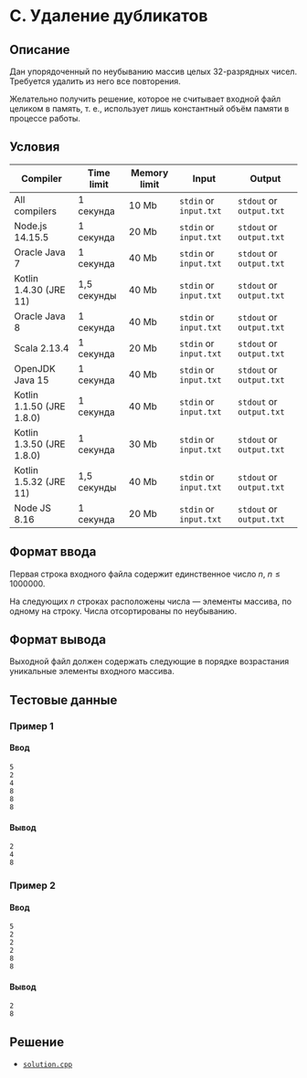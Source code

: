 # C. Удаление дубликатов

## Описание
Дан упорядоченный по неубыванию массив целых 32-разрядных чисел. Требуется
удалить из него все повторения.

Желательно получить решение, которое не считывает входной файл целиком
в память, т. е., использует лишь константный объём памяти в процессе работы.

## Условия
| Compiler                  | Time limit  | Memory limit | Input                  | Output                   |
|---------------------------|-------------|--------------|------------------------|--------------------------|
| All compilers             | 1 секунда   | 10 Mb        | `stdin` or `input.txt` | `stdout` or `output.txt` |
| Node.js 14.15.5           | 1 секунда   | 20 Mb        | `stdin` or `input.txt` | `stdout` or `output.txt` |
| Oracle Java 7             | 1 секунда   | 40 Mb        | `stdin` or `input.txt` | `stdout` or `output.txt` |
| Kotlin 1.4.30 (JRE 11)    | 1,5 секунды | 40 Mb        | `stdin` or `input.txt` | `stdout` or `output.txt` |
| Oracle Java 8             | 1 секунда   | 40 Mb        | `stdin` or `input.txt` | `stdout` or `output.txt` |
| Scala 2.13.4              | 1 секунда   | 20 Mb        | `stdin` or `input.txt` | `stdout` or `output.txt` |
| OpenJDK Java 15           | 1 секунда   | 40 Mb        | `stdin` or `input.txt` | `stdout` or `output.txt` |
| Kotlin 1.1.50 (JRE 1.8.0) | 1 секунда   | 40 Mb        | `stdin` or `input.txt` | `stdout` or `output.txt` |
| Kotlin 1.3.50 (JRE 1.8.0) | 1 секунда   | 30 Mb        | `stdin` or `input.txt` | `stdout` or `output.txt` |
| Kotlin 1.5.32 (JRE 11)    | 1,5 секунды | 40 Mb        | `stdin` or `input.txt` | `stdout` or `output.txt` |
| Node JS 8.16              | 1 секунда   | 20 Mb        | `stdin` or `input.txt` | `stdout` or `output.txt` |

## Формат ввода
Первая строка входного файла содержит единственное число $n$,
$n \leqslant 1000000$.

На следующих $n$ строках расположены числа — элементы массива,
по одному на строку. Числа отсортированы по неубыванию.

## Формат вывода
Выходной файл должен содержать следующие в порядке возрастания уникальные элементы входного массива.

## Тестовые данные
### Пример 1
#### Ввод
```
5
2
4
8
8
8
```
#### Вывод
```
2
4
8
```
### Пример 2
#### Ввод
```
5
2
2
2
8
8
```
#### Вывод
```
2
8
```

## Решение
- [`solution.cpp`](solution.cpp)
